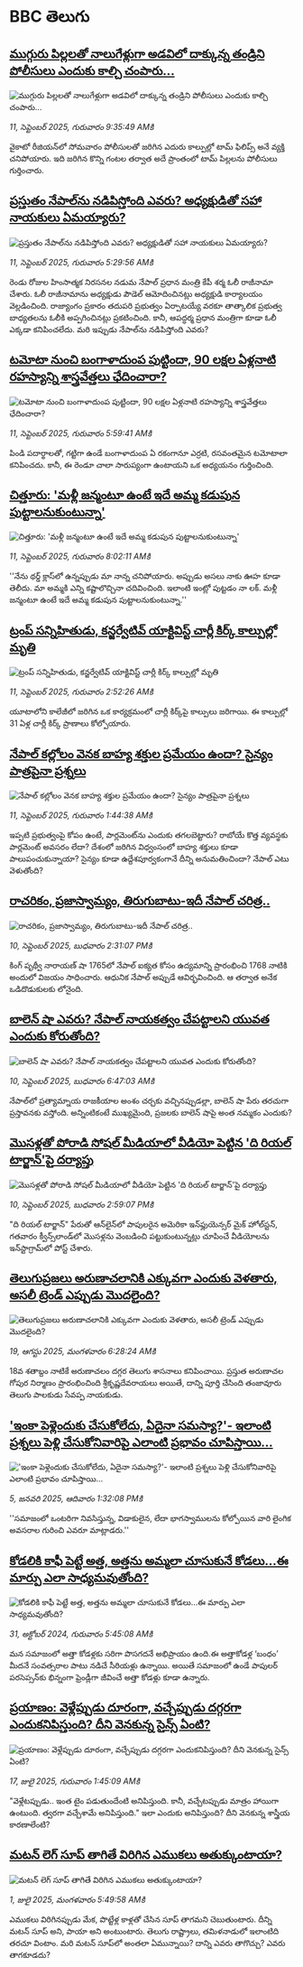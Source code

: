 # BBC తెలుగు## [ముగ్గురు పిల్లలతో నాలుగేళ్లుగా అడవిలో దాక్కున్న తండ్రిని పోలీసులు ఎందుకు కాల్చి చంపారు...](https://www.bbc.com/telugu/articles/ce80jemqlj7o?at_medium=RSS&at_campaign=rss?at_campaign=githubrss)![ముగ్గురు పిల్లలతో నాలుగేళ్లుగా అడవిలో దాక్కున్న తండ్రిని పోలీసులు ఎందుకు కాల్చి చంపారు...](https://ichef.bbci.co.uk/ace/ws/240/cpsprodpb/cd0c/live/43bbaef0-8e40-11f0-84c8-99de564f0440.jpg)_11, సెప్టెంబర్ 2025, గురువారం 9:35:49 AMకి_వైకాటో రీజియన్‌లో సోమవారం పోలీసులతో జరిగిన ఎదురు కాల్పుల్లో  టామ్ ఫిలిప్స్ అనే వ్యక్తి చనిపోయారు. ఇది జరిగిన కొన్ని గంటల తర్వాత అదే ప్రాంతంలో టామ్ పిల్లలను పోలీసులు గుర్తించారు.## [ప్రస్తుతం నేపాల్‌ను నడిపిస్తోంది ఎవరు? అధ్యక్షుడితో సహా నాయకులు ఏమయ్యారు?](https://www.bbc.com/telugu/articles/c1jzg9dy052o?at_medium=RSS&at_campaign=rss?at_campaign=githubrss)![ప్రస్తుతం నేపాల్‌ను నడిపిస్తోంది ఎవరు? అధ్యక్షుడితో సహా నాయకులు ఏమయ్యారు?](https://ichef.bbci.co.uk/ace/ws/240/cpsprodpb/7d89/live/ab243230-8ebb-11f0-9cf6-cbf3e73ce2b9.jpg)_11, సెప్టెంబర్ 2025, గురువారం 5:29:56 AMకి_రెండు రోజుల హింసాత్మక నిరసనల నడుమ నేపాల్‌ ప్రధాన మంత్రి కేపీ శర్మ ఓలీ రాజీనామా చేశారు. ఓలీ రాజీనామాను అధ్యక్షుడు పౌడెల్ ఆమోదించినట్లు అధ్యక్షుడి కార్యాలయం వెల్లడించింది. రాజ్యాంగం ప్రకారం తదుపరి ప్రభుత్వం ఏర్పాటయ్యే వరకూ తాత్కాలిక ప్రభుత్వ బాధ్యతలను ఓలీకి అప్పగించినట్లు ప్రకటించింది. కానీ, ఆపద్ధర్మ ప్రధాన మంత్రిగా కూడా ఓలీ ఎక్కడా కనిపించలేదు. మరి ఇప్పుడు నేపాల్‌ను నడిపిస్తోంది ఎవరు?## [టమోటా నుంచి బంగాళాదుంప పుట్టిందా, 90 లక్షల ఏళ్లనాటి రహస్యాన్ని శాస్త్రవేత్తలు ఛేదించారా?](https://www.bbc.com/telugu/articles/ce86yml2rrro?at_medium=RSS&at_campaign=rss?at_campaign=githubrss)![టమోటా నుంచి బంగాళాదుంప పుట్టిందా, 90 లక్షల ఏళ్లనాటి రహస్యాన్ని శాస్త్రవేత్తలు ఛేదించారా?](https://ichef.bbci.co.uk/ace/ws/240/cpsprodpb/f5b4/live/b0f46790-8e5f-11f0-84c8-99de564f0440.jpg)_11, సెప్టెంబర్ 2025, గురువారం 5:59:41 AMకి_పిండి పదార్థాలతో, గట్టిగా ఉండే బంగాళాదుంప ఏ రకంగానూ ఎర్రటి, రసవంతమైన టమోటాలా కనిపించదు. కానీ, ఈ రెండూ చాలా సారుప్యంగా ఉంటాయని ఒక అధ్యయనం గుర్తించింది.## [చిత్తూరు: 'మళ్లీ జన్మంటూ ఉంటే ఇదే అమ్మ కడుపున పుట్టాలనుకుంటున్నా'](https://www.bbc.com/telugu/articles/c5y5vrz2z4ro?at_medium=RSS&at_campaign=rss?at_campaign=githubrss)![చిత్తూరు: 'మళ్లీ జన్మంటూ ఉంటే ఇదే అమ్మ కడుపున పుట్టాలనుకుంటున్నా'](https://ichef.bbci.co.uk/ace/ws/240/cpsprodpb/dd5d/live/cf6759f0-8ee4-11f0-9cf6-cbf3e73ce2b9.jpg)_11, సెప్టెంబర్ 2025, గురువారం 8:02:11 AMకి_''నేను థర్డ్ క్లాస్‌లో ఉన్నప్పుడు మా నాన్న చనిపోయారు. అప్పుడు అసలు నాకు ఊహ కూడా తెలీదు. మా అమ్మకి ఎన్ని కష్టాలొచ్చినా చదివించింది. ఇలాంటి ఇంట్లో పుట్టడం నా లక్. మళ్లీ జన్మంటూ ఉంటే ఇదే అమ్మ కడుపున పుట్టాలనుకుంటున్నా.''## [ట్రంప్ సన్నిహితుడు, కన్జర్వేటివ్ యాక్టివిస్ట్ చార్లీ కిర్క్‌ కాల్పుల్లో మృతి](https://www.bbc.com/telugu/articles/cgknjz6mk3jo?at_medium=RSS&at_campaign=rss?at_campaign=githubrss)![ట్రంప్ సన్నిహితుడు, కన్జర్వేటివ్ యాక్టివిస్ట్ చార్లీ కిర్క్‌ కాల్పుల్లో మృతి](https://ichef.bbci.co.uk/ace/ws/240/cpsprodpb/508a/live/1bd0bf30-8eb7-11f0-9cf6-cbf3e73ce2b9.jpg)_11, సెప్టెంబర్ 2025, గురువారం 2:52:26 AMకి_యూటా‌లోని కాలేజీలో జరిగిన ఒక కార్యక్రమంలో చార్లీ కిర్క్‌పై కాల్పులు జరిగాయి. ఈ కాల్పుల్లో 31 ఏళ్ల చార్లీ కిర్క్ ప్రాణాలు కోల్పోయారు.## [నేపాల్‌ కల్లోలం వెనక బాహ్య శక్తుల ప్రమేయం ఉందా? సైన్యం పాత్రపైనా ప్రశ్నలు ](https://www.bbc.com/telugu/articles/c4gwxr5ynq9o?at_medium=RSS&at_campaign=rss?at_campaign=githubrss)![నేపాల్‌ కల్లోలం వెనక బాహ్య శక్తుల ప్రమేయం ఉందా? సైన్యం పాత్రపైనా ప్రశ్నలు ](https://ichef.bbci.co.uk/ace/ws/240/cpsprodpb/1ea2/live/604c2eb0-8e62-11f0-b391-6936825093bd.jpg)_11, సెప్టెంబర్ 2025, గురువారం 1:44:38 AMకి_ఇప్పటి ప్రభుత్వంపై కోపం ఉంటే, పార్లమెంట్‌ను ఎందుకు తగలబెట్టారు? రాబోయే కొత్త వ్యవస్థకు పార్లమెంట్ అవసరం లేదా? దేశంలో జరిగిన విధ్వంసంలో బాహ్య శక్తులు కూడా పాలుపంచుకున్నాయా? సైన్యం కూడా ఉద్దేశపూర్వకంగానే దీన్ని అనుమతించిందా? నేపాల్ ఎటు వెళుతోంది?## [రాచరికం, ప్రజాస్వామ్యం, తిరుగుబాటు-ఇదీ నేపాల్ చరిత్ర..](https://www.bbc.com/telugu/articles/c9qnjj74p92o?at_medium=RSS&at_campaign=rss?at_campaign=githubrss)![రాచరికం, ప్రజాస్వామ్యం, తిరుగుబాటు-ఇదీ నేపాల్ చరిత్ర..](https://ichef.bbci.co.uk/ace/ws/240/cpsprodpb/cfb5/live/7b3e0130-8d95-11f0-bcbf-f3fb3e8bb0a7.jpg)_10, సెప్టెంబర్ 2025, బుధవారం 2:31:07 PMకి_కింగ్ పృథ్వీ నారాయణ్ షా 1765లో నేపాల్ ఐక్యత కోసం ఉద్యమాన్ని ప్రారంభించి 1768 నాటికి అందులో విజయం సాధించారు. ఆధునిక నేపాల్ అప్పుడే ఆవిర్భవించింది. ఆ తర్వాత అనేక ఒడిదొడుకులకు లోనైంది.## [బాలెన్ షా ఎవరు? నేపాల్‌ నాయకత్వం చేపట్టాలని యువత ఎందుకు కోరుతోంది?](https://www.bbc.com/telugu/articles/cvgq9r4zpveo?at_medium=RSS&at_campaign=rss?at_campaign=githubrss)![బాలెన్ షా ఎవరు? నేపాల్‌ నాయకత్వం చేపట్టాలని యువత ఎందుకు కోరుతోంది?](https://ichef.bbci.co.uk/ace/ws/240/cpsprodpb/c7b9/live/98a93e00-8e0e-11f0-9cf6-cbf3e73ce2b9.jpg)_10, సెప్టెంబర్ 2025, బుధవారం 6:47:03 AMకి_నేపాల్‌లో ప్రత్యామ్నాయ రాజకీయాల అంశం చర్చకు వచ్చినప్పుడల్లా, బాలెన్ షా పేరు తరచుగా ప్రస్తావనకు వస్తోంది. అన్నింటికంటే ముఖ్యమైంది, ప్రజలకు బాలెన్ షాపై అంత నమ్మకం ఎందుకు?## [మొసళ్లతో పోరాడి సోషల్ మీడియాలో వీడియో పెట్టిన 'ది రియల్ టార్జాన్'పై దర్యాప్తు](https://www.bbc.com/telugu/articles/cj6x55n5dd8o?at_medium=RSS&at_campaign=rss?at_campaign=githubrss)![మొసళ్లతో పోరాడి సోషల్ మీడియాలో వీడియో పెట్టిన 'ది రియల్ టార్జాన్'పై దర్యాప్తు](https://ichef.bbci.co.uk/ace/ws/240/cpsprodpb/c733/live/b343e260-8e4a-11f0-84c8-99de564f0440.jpg)_10, సెప్టెంబర్ 2025, బుధవారం 2:59:07 PMకి_"ది రియల్ టార్జాన్" పేరుతో ఆన్‌లైన్‌లో పాపులరైన అమెరికా ఇన్‌ఫ్లుయెన్సర్ మైక్ హోల్‌స్టన్, గతవారం క్వీన్స్‌లాండ్‌లో మొసళ్లను వెంబడించి పట్టుకుంటున్నట్లు చూపించే వీడియోలను ఇన్‌స్టాగ్రామ్‌లో పోస్ట్ చేశారు.## [తెలుగుప్రజలు అరుణాచలానికి ఎక్కువగా ఎందుకు వెళతారు, అసలీ ట్రెండ్ ఎప్పుడు మొదలైంది? ](https://www.bbc.com/telugu/articles/c8jp32zrzxpo?at_medium=RSS&at_campaign=rss?at_campaign=githubrss)![తెలుగుప్రజలు అరుణాచలానికి ఎక్కువగా ఎందుకు వెళతారు, అసలీ ట్రెండ్ ఎప్పుడు మొదలైంది? ](https://ichef.bbci.co.uk/ace/ws/240/cpsprodpb/cf2d/live/01932bf0-7d85-11f0-98a0-956f61945264.jpg)_19, ఆగస్టు 2025, మంగళవారం 6:28:24 AMకి_18వ శతాబ్దం నాటికే అరుణాచలం దగ్గర తెలుగు శాసనాలు కనిపించాయి. ప్రస్తుత అరుణాచల గోపుర నిర్మాణం ప్రారంభించింది శ్రీకృష్ణదేవరాయలు అయితే, దాన్ని పూర్తి చేసింది తంజావూరు తెలుగు పాలకుడు సేవప్ప నాయకుడు.## ['ఇంకా పెళ్లెందుకు చేసుకోలేదు, ఏదైనా సమస్యా?'- ఇలాంటి ప్రశ్నలు పెళ్లి చేసుకోనివారిపై ఎలాంటి ప్రభావం చూపిస్తాయి... ](https://www.bbc.com/telugu/articles/cgq1w3lz7yyo?at_medium=RSS&at_campaign=rss?at_campaign=githubrss)!['ఇంకా పెళ్లెందుకు చేసుకోలేదు, ఏదైనా సమస్యా?'- ఇలాంటి ప్రశ్నలు పెళ్లి చేసుకోనివారిపై ఎలాంటి ప్రభావం చూపిస్తాయి... ](https://ichef.bbci.co.uk/ace/ws/240/cpsprodpb/f6de/live/72c94a60-cb3e-11ef-87df-d575b9a434a4.jpg)_5, జనవరి 2025, ఆదివారం 1:32:08 PMకి_''సమాజంలో ఒంటరిగా నివసిస్తున్న, విడాకులైన, లేదా భాగస్వాములను కోల్పోయిన వారి లైంగిక అవసరాల గురించి ఎవరూ మాట్లాడరు.''## [కోడలికి కాఫీ పెట్టే అత్త, అత్తను అమ్మలా చూసుకునే కోడలు...ఈ మార్పు ఎలా సాధ్యమవుతోంది?](https://www.bbc.com/telugu/articles/c1l41zl8el2o?at_medium=RSS&at_campaign=rss?at_campaign=githubrss)![కోడలికి కాఫీ పెట్టే అత్త, అత్తను అమ్మలా చూసుకునే కోడలు...ఈ మార్పు ఎలా సాధ్యమవుతోంది?](https://ichef.bbci.co.uk/ace/ws/240/cpsprodpb/2b61/live/9176a6d0-8b0e-11ef-a81b-b1eda9741da3.jpg)_31, అక్టోబర్ 2024, గురువారం 5:45:08 AMకి_మన సమాజంలో అత్తా కోడళ్లకు సరిగా పొసగదనే అభిప్రాయం ఉంది.ఈ అత్తాకోడళ్ల ‘బంధం’ మీదనే సంవత్సరాల పాటు నడిచే సీరియళ్లు ఉన్నాయి. అయితే సమాజంలో ఉండే పాపులర్ పరసెప్సన్‌కు భిన్నంగా ఫ్రెండ్లీగా జీవించే అత్తా కోడళ్లు కూడా ఉన్నారు.## [ప్రయాణం: వెళ్లేప్పుడు దూరంగా, వచ్చేప్పుడు దగ్గరగా ఎందుకనిపిస్తుంది? దీని వెనకున్న సైన్స్ ఏంటి?](https://www.bbc.com/telugu/articles/c0l4y727n1jo?at_medium=RSS&at_campaign=rss?at_campaign=githubrss)![ప్రయాణం: వెళ్లేప్పుడు దూరంగా, వచ్చేప్పుడు దగ్గరగా ఎందుకనిపిస్తుంది? దీని వెనకున్న సైన్స్ ఏంటి?](https://ichef.bbci.co.uk/ace/ws/240/cpsprodpb/054c/live/6957c010-62b0-11f0-8e78-11023c48a856.png)_17, జులై 2025, గురువారం 1:45:09 AMకి_"వెళ్లేటప్పుడు.. ఇంత టైం పడుతుందేంటి అనిపిస్తుంది. కానీ, వచ్చేటప్పుడు మాత్రం హాయిగా ఉంటుంది. త్వరగా వచ్చేశామే అనిపిస్తుంది." ఇలా ఎందుకు అనిపిస్తుంది? దీని వెనకున్న శాస్త్రీయ కారణాలేంటి?## [మటన్ లెగ్ సూప్ తాగితే విరిగిన ఎముకలు అతుక్కుంటాయా?](https://www.bbc.com/telugu/articles/c0l4g92j8kzo?at_medium=RSS&at_campaign=rss?at_campaign=githubrss)![మటన్ లెగ్ సూప్ తాగితే విరిగిన ఎముకలు అతుక్కుంటాయా?](https://ichef.bbci.co.uk/ace/ws/240/cpsprodpb/b31e/live/cce532c0-6d41-11f0-9462-bb509dc78127.jpg)_1, జులై 2025, మంగళవారం 5:49:58 AMకి_ఎముకలు విరిగినప్పుడు మేక, పొట్టేళ్ల కాళ్లతో చేసిన సూప్ తాగమని చెబుతుంటారు. దీన్ని మటన్ సూప్ అని, పాయా అని అంటుంటారు. తెలుగు రాష్ట్రాలు, తమిళనాడులో ఇలాంటిది తరచూ వింటాం. మరి మటన్ సూప్‌లో అంతలా ఏమున్నాయి? దాన్ని ఎవరు తాగొచ్చు? ఎవరు తాగకూడదు?